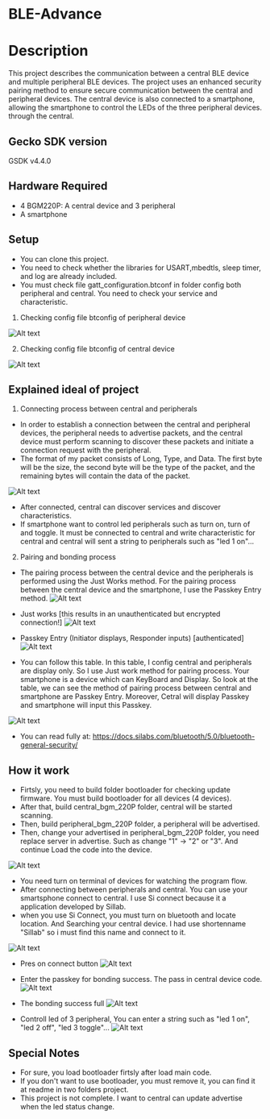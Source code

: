 # BLE-Advance
# Description
This project describes the communication between a central BLE device and multiple peripheral BLE devices. The project uses an enhanced security pairing method to ensure secure communication between the central and peripheral devices. The central device is also connected to a smartphone, allowing the smartphone to control the LEDs of the three peripheral devices. through the central.
## Gecko SDK version
GSDK v4.4.0
## Hardware Required
- 4 BGM220P: A central device and 3 peripheral
- A smartphone
## Setup
- You can clone this project.
- You need to check whether the libraries for USART,mbedtls, sleep timer, and log are already included.
- You must check file gatt_configuration.btconf in folder config both peripheral and central. You need to check your service and characteristic.
1. Checking config file btconfig of peripheral device


![Alt text](picture\characteristic_name_properties_peripheral.png)

2. Checking config file btconfig of central device

![Alt text](picture\characteristic_name_properties_central.png)



## Explained ideal of project
1. Connecting process between central and peripherals
- In order to establish a connection between the central and peripheral devices, the peripheral needs to advertise packets, and the central device must perform scanning to discover these packets and initiate a connection request with the peripheral.
- The format of my packet consists of Long, Type, and Data. The first byte will be the size, the second byte will be the type of the packet, and the remaining bytes will contain the data of the packet.


![Alt text](picture/advertise_config.png)
- After connected, central can discover services and discover characteristics.
- If smartphone want to control led peripherals such as turn on, turn of and toggle. It must be connected
to central and write characteristic for central and central will sent a string to peripherals such as "led 1 on"...


2. Pairing and bonding process
- The pairing process between the central device and the peripherals is performed using the Just Works method. For the pairing process between the central device and the smartphone, I use the Passkey Entry method.
![Alt text](picture/pairing_process_in_central.png)
- Just works [this results in an unauthenticated but encrypted connection!]
![Alt text](picture/just%20work%20method.png)

- Passkey Entry (Initiator displays, Responder inputs) [authenticated]
![Alt text](picture/Passkey%20entry%20method.png)
- You can follow this table. In this table, I config central and peripherals are display only. So I use Just work method for pairing process. Your smartphone is a device which can KeyBoard and Display.
So look at the table, we can see the method of pairing process between central and smartphone are Passkey Entry. Moreover, Cetral will display Passkey and smartphone will input this Passkey.

![Alt text](picture/methode%20pairing%20table.png)
- You can read fully at: https://docs.silabs.com/bluetooth/5.0/bluetooth-general-security/
## How it work
- Firtsly, you need to build folder bootloader for checking update firmware. You must build bootloader for all devices (4 devices).
- After that, build central_bgm_220P folder, central will be started scanning.
- Then, build peripheral_bgm_220P folder, a peripheral will be advertised.
- Then, change your advertised in peripheral_bgm_220P folder, you need replace server in advertise. Such as change "1" -> "2" or "3". And continue Load the code into the device.

![Alt text](picture/advertise_config.png)
- You need turn on terminal of devices for watching the program flow.
- After connecting between peripherals and central. You can use your smartsphone connect to central. I use Si connect because it a application developed by Sillab.
- when you use Si Connect, you must turn on bluetooth and locate location. And Searching your central device. I had use shortenname "Sillab" so i must find this name and connect to it.

![Alt text](picture/advertise_central.png)


- Pres on connect button
![Alt text](picture/Central%20name%20at%20Si%20Connect.jpg)


- Enter the passkey for bonding success. The pass in central device code.
![Alt text](picture/Enter%20the%20pk.jpg)



-  The bonding success full
![Alt text](picture/Pairing%20and%20Bonding%20success.jpg)



- Controll led of 3 peripheral, You can enter a string such as "led 1 on", "led 2 off", "led 3 toggle"...
![Alt text](picture/Control%20led.jpg)


## Special Notes
- For sure, you load bootloader firtsly after load main code.
- If you don't want to use bootloader, you must remove it, you can find it at readme in two folders project.
- This project is not complete. I want to central can update advertise when the led status change.
